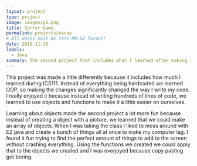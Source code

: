 ```yaml
---
layout: project
type: project
image: images/p2.png
title: Surfer Game
permalink: projects/vacay
# All dates must be YYYY-MM-DD format!
date: 2018-11-15
labels:
  - Java
summary: The second project that includes what I learned after making the simple ball game.
---
```

This project was made a little differently because it includes how much I learned during ICS111. Instead of everything being hardcoded we learned OOP, so making the changes significantly changed the way I write my code. I really enjoyed it because instead of writing hundreds of lines of code, we learned to use objects and functions to make it a little easier on ourselves.

Learning about objects made the second project a lot more fun because instead of creating a object with a picture, we learned that we could make an array of objects. When I was taking the class I liked to mess around with EZ java and create a bunch of things all at once to make my computer lag. I found it fun trying to find the perfect amount of things to add to the screen without crashing everything. Using the functions we created we could apply that to the objects we created and I was overjoyed because copy pasting got boring.
